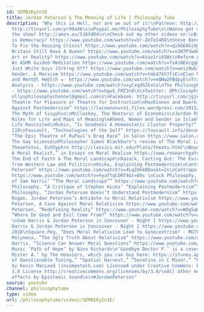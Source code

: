 ```yaml
---
id: SEMB1Ky2n1E
title: Jordan Peterson & The Meaning of Life | Philosophy Tube
description: "Why this is Hell, nor are we out of it!\nPatreon: http://www.patreon.com/PhilosophyTube\n\nSubscribe!
  http://tinyurl.com/pr99a46\n\nPaypal.me/PhilosophyTube\n\nWanna get me a gift for
  the show? http://amzn.eu/5JAYdOd\n\nCheck out my other videos on:\nBrexit: What
  is Democracy? https://www.youtube.com/watch?v=Vr-ZeToI4R8\nSteve Bannon: https://www.youtube.com/watch?v=wO6uD3c2qMo\nHow
  To Fix the Housing Crisis? https://www.youtube.com/watch?v=qihG6AGjkRk\nWhy Does
  Britain Still Have A Queen? https://www.youtube.com/watch?v=x2W7P3wGBI8\nYouTube:
  Art or Reality? https://www.youtube.com/watch?v=kVav1ri65Ws\nReform or Revolution?
  An ASMR Guided Meditation https://www.youtube.com/watch?v=TxAsNEGcgq0\nIs Philosophy
  Just White Guys J3rk!ng Off? https://www.youtube.com/watch?v=weiz9wbIcGQ\nWitchcraft,
  Gender, & Marxism https://www.youtube.com/watch?v=tmk47kh7fiE\nElon Musk - https://www.youtube.com/watch?v=5gnlhmaM-dM\nSuic!de
  and Ment@l He@lth ★- https://www.youtube.com/watch?v=eQNw2FBdpyE\nTransphobia: An
  Analysis - https://www.youtube.com/watch?v=yCxqdhZkxCo\nThe Philosophy of Antifa
  - https://www.youtube.com/watch?v=bgwS_FMZ3nQ\n\nTwitter: @PhilosophyTube\n\nEmail:
  ollysphilosophychannel@gmail.com\n\nFacebook: http://tinyurl.com/jgjek5w\n\nrealphilosophytube.tumblr.com\n\nBibliography:\nBrecht,
  Theatre for Pleasure or Theatre for Instruction\nMacKinnon and Dworkin, “Points
  Against Postmodernism” https://luceononuro1.files.wordpress.com/2015/04/points-against-postmodernism-catharine-mackinnon-socdiss.pdf\nCamus,
  The Myth of Sisyphus\nMcCloskey, The Rhetoric of Economics\nJordan Peterson, 12
  Rules for Life and Maps of Meaning\nAhmed, Women and Gender in Islam\nSchiller,
  Life Revisited\nRubin, “Is Goodness A Homeostatic Cluster Property?” In Ethics Vol.
  118\nFoucault, “Technologies of the Self” https://foucault.info/documents/foucault.technologiesOfSelf.en/\nFriedman,
  “The Epic Theatre of RuPaul’s Drag Race” in Salon https://www.salon.com/2015/03/30/the_epic_theater_of_rupauls_drag_race_the_surprising_intellectual_rigor_behind_tvs_most_campy_competition/\nNietzsche,
  The Gay Science\nPhilosopher Simon Blackburn’s review of The Moral Landscape https://www.prospectmagazine.co.uk/magazine/blackburn-ethics-without-god-secularism-religion-sam-harris\nPlato,
  Theaetetus, Euthyphro http://classics.mit.edu/Plato/theatu.html\nBoyd, “How to Be
  A Moral Realist,” in Essays on Moral Realism https://www.researchgate.net/publication/240034001_How_to_Be_a_Moral_Realist\nHarris,
  The End of Faith & The Moral Landscape\nRazack, Casting Out: The Eviction of Muslims
  from Western Law and Politics\nHicks, Explaining Postmodernism\nContrapoints, “Jordan
  Peterson” https://www.youtube.com/watch?v=4LqZdkkBDas&t=2s\nContrapoints, “The West”
  https://www.youtube.com/watch?v=hyaftqCORT4&t=89s \nCuck Philosophy, “A Critique
  of Sam Harris’ “The Moral Landscape”” https://www.youtube.com/watch?v=wxalrwPNkNI\nCuck
  Philosophy, “A Critique of Stephen Hicks’ “Explaining Postmodernism”” https://www.youtube.com/watch?v=EHtvTGaPzF4\nCuck
  Philosophy, “Jordan Peterson Doesn’t Understand Postmodernism” https://www.youtube.com/watch?v=cU1LhcEh8Ms\nJoe
  Rogan, Jordan Peterson’s Antidote to Moral Relativism https://www.youtube.com/watch?v=H55T8PMWrt0\nJordan
  Peterson, A Case Against Moral Relativism https://www.youtube.com/watch?v=8mk5K8su6Ks\nJordan
  Peterson, “Redefining Reality” https://www.youtube.com/watch?v=WOgSqHtTtHY\nPragerU,
  “Where Do Good and Evil Come From?” https://www.youtube.com/watch?v=xliyujhwhNM
  \nSam Harris & Jordan Peterson in Vancouver - Night 1 https://www.youtube.com/watch?v=jey_CzIOfYE\nSam
  Harris & Jordan Peterson in Vancouver - Night 2 https://www.youtube.com/watch?v=GEf6X-FueMo
  2018\nSquare.Peg, “Does Moral Relativism Lead to Gynocentrism? - MGTOW” https://www.youtube.com/watch?v=4CitxZEbLgI\nStefan
  Molyneux, “The Ugly Truth About Relativism” https://www.youtube.com/watch?v=3qpXdEnaHCE\nSam
  Harris, “Science Can Answer Moral Questions” https://www.youtube.com/watch?v=Hj9oB4zpHww\n\n\nMusic:\nOriginal
  Music ‘Path of Hope’ by Nina Richards\n‘Goodbye Doctor P.’ is a cover of ‘Goodbye
  Mister A.’ by The Hoosiers, which you can buy here: https://itunes.apple.com/gb/album/goodbye-mr-a-single/265083481\n“Danse
  of Questionable Tuning,” “Spatial Harvest,” “Sonatina in C Minor,” “Feather Waltz,”
  by Kevin MacLeod (incompetech.com) Licensed under Creative Commons: By Attribution
  3.0 License http://creativecommons.org/licenses/by/3.0/\nAll other music and sound
  effects by Epistemic Sound\n\n#JordanPeterson"
source: youtube
channel: philosophytube
type: video
url: /philosophytube/videos/SEMB1Ky2n1E/
---
```

